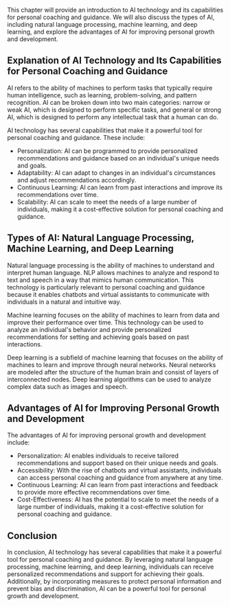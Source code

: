 

This chapter will provide an introduction to AI technology and its capabilities for personal coaching and guidance. We will also discuss the types of AI, including natural language processing, machine learning, and deep learning, and explore the advantages of AI for improving personal growth and development.

Explanation of AI Technology and Its Capabilities for Personal Coaching and Guidance
------------------------------------------------------------------------------------

AI refers to the ability of machines to perform tasks that typically require human intelligence, such as learning, problem-solving, and pattern recognition. AI can be broken down into two main categories: narrow or weak AI, which is designed to perform specific tasks, and general or strong AI, which is designed to perform any intellectual task that a human can do.

AI technology has several capabilities that make it a powerful tool for personal coaching and guidance. These include:

* Personalization: AI can be programmed to provide personalized recommendations and guidance based on an individual's unique needs and goals.
* Adaptability: AI can adapt to changes in an individual's circumstances and adjust recommendations accordingly.
* Continuous Learning: AI can learn from past interactions and improve its recommendations over time.
* Scalability: AI can scale to meet the needs of a large number of individuals, making it a cost-effective solution for personal coaching and guidance.

Types of AI: Natural Language Processing, Machine Learning, and Deep Learning
-----------------------------------------------------------------------------

Natural language processing is the ability of machines to understand and interpret human language. NLP allows machines to analyze and respond to text and speech in a way that mimics human communication. This technology is particularly relevant to personal coaching and guidance because it enables chatbots and virtual assistants to communicate with individuals in a natural and intuitive way.

Machine learning focuses on the ability of machines to learn from data and improve their performance over time. This technology can be used to analyze an individual's behavior and provide personalized recommendations for setting and achieving goals based on past interactions.

Deep learning is a subfield of machine learning that focuses on the ability of machines to learn and improve through neural networks. Neural networks are modeled after the structure of the human brain and consist of layers of interconnected nodes. Deep learning algorithms can be used to analyze complex data such as images and speech.

Advantages of AI for Improving Personal Growth and Development
--------------------------------------------------------------

The advantages of AI for improving personal growth and development include:

* Personalization: AI enables individuals to receive tailored recommendations and support based on their unique needs and goals.
* Accessibility: With the rise of chatbots and virtual assistants, individuals can access personal coaching and guidance from anywhere at any time.
* Continuous Learning: AI can learn from past interactions and feedback to provide more effective recommendations over time.
* Cost-Effectiveness: AI has the potential to scale to meet the needs of a large number of individuals, making it a cost-effective solution for personal coaching and guidance.

Conclusion
----------

In conclusion, AI technology has several capabilities that make it a powerful tool for personal coaching and guidance. By leveraging natural language processing, machine learning, and deep learning, individuals can receive personalized recommendations and support for achieving their goals. Additionally, by incorporating measures to protect personal information and prevent bias and discrimination, AI can be a powerful tool for personal growth and development.
